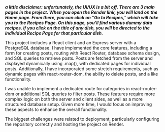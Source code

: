 ***a little disclaimer: unfortunately, the UI/UX is a bit off. There are 3 main pages in the project. When you open the Render link, you will land on the Home page. From there, you can click on "Go to Recipes," which will take you to the Recipes Page. On this page, you'll find various dummy data recipes. If you click on the title of any dish, you will be directed to the individual Recipe Page for that particular dish.***

This project includes a React client and an Express server with a PostgreSQL database. I have implemented the core features, including a form for creating posts, routing with React Router, database schema design, and SQL queries to retrieve posts. Posts are fetched from the server and displayed dynamically using .map(), with dedicated pages for individual posts. Additionally, I have incorporated some stretch requirements, such as dynamic pages with react-router-dom, the ability to delete posts, and a like functionality.

I was unable to implement a dedicated route for categories in react-router-dom or additional SQL queries to filter posts. These features require more complex logic on both the server and client sides, as well as a more structured database setup. Given more time, I would focus on improving these aspects to enhance the overall functionality.

The biggest challenges were related to deployment, particularly configuring the repository correctly and hosting the project on Render. 
